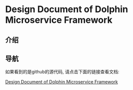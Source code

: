 # Design Document of Dolphin Microservice Framework

## 介绍


## 导航

如果看到的是github的源代码, 请点击下面的链接查看文档:

[Design Document of Dolphin Microservice Framework](https://design.dolphin.basiccloud.net)

